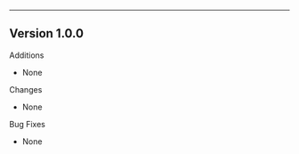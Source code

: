 ------------------------------------------------------
Version 1.0.0
------------------------------------------------------
Additions
- None

Changes
- None

Bug Fixes
- None
